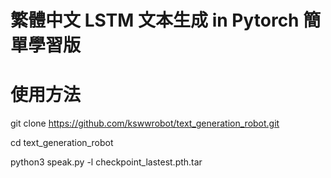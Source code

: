 # 繁體中文 LSTM 文本生成 in Pytorch 簡單學習版

# 使用方法
git clone https://github.com/kswwrobot/text_generation_robot.git

cd text_generation_robot

python3 speak.py -l checkpoint_lastest.pth.tar
